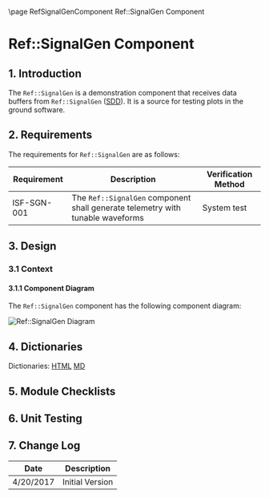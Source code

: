 \page RefSignalGenComponent Ref::SignalGen Component
# Ref::SignalGen Component

## 1. Introduction

The `Ref::SignalGen` is a demonstration component that receives data buffers from `Ref::SignalGen` ([SDD](../../SendBuffApp/docs/sdd.md)). It is a source for testing plots in the ground software.

## 2. Requirements

The requirements for `Ref::SignalGen` are as follows:

Requirement | Description | Verification Method
----------- | ----------- | -------------------
ISF-SGN-001 | The `Ref::SignalGen` component shall generate telemetry with tunable waveforms | System test

## 3. Design

### 3.1 Context

#### 3.1.1 Component Diagram

The `Ref::SignalGen` component has the following component diagram:

![`Ref::SignalGen` Diagram](img/SignalGenBDD.jpg "Ref::SignalGen")

## 4. Dictionaries

Dictionaries: [HTML](SignalGen.html) [MD](SignalGen.md)

## 5. Module Checklists

## 6. Unit Testing

## 7. Change Log

Date | Description
---- | -----------
4/20/2017 | Initial Version



